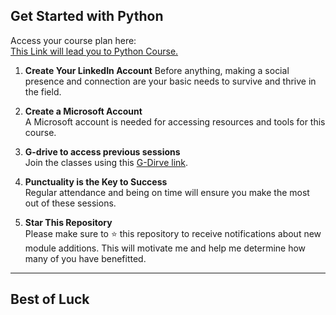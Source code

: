 ## Get Started with Python

Access your course plan here:  
[This Link will lead you to Python Course.](https://learn.microsoft.com/en-us/plans/kk44h5r34wgk33?tab=tab-created&learnerGroupId=c5b208d7-8519-418b-9fdb-49752f5e4503&wt.mc_id=studentamb_391519)


1. **Create Your LinkedIn Account**
   Before anything, making a social presence and connection are your basic needs to survive and thrive in the field.
   
2. **Create a Microsoft Account**  
   A Microsoft account is needed for accessing resources and tools for this course.

3. **G-drive to access previous sessions**  
   Join the classes using this [G-Dirve link](#).

4. **Punctuality is the Key to Success**  
   Regular attendance and being on time will ensure you make the most out of these sessions.

5. **Star This Repository**  
   Please make sure to ⭐️ this repository to receive notifications about new module additions. This will motivate me and help me determine how many of you have benefitted.

---
## Best of Luck 
